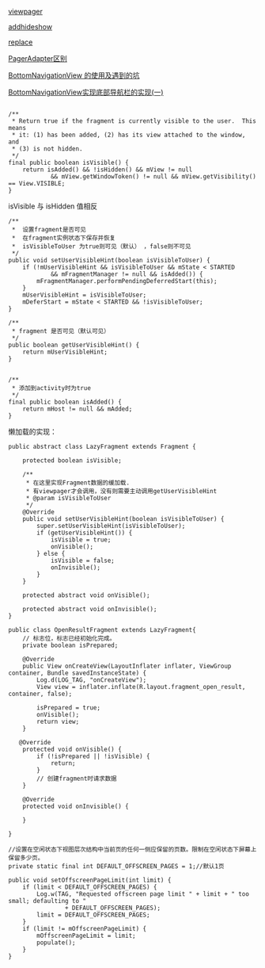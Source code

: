 
[viewpager](https://github.com/Ablexq/MyFragment/blob/master/viewpager.md)

[addhideshow](https://github.com/Ablexq/MyFragment/blob/master/addhideshow.md)

[replace](https://github.com/Ablexq/MyFragment/blob/master/replace.md)

[PagerAdapter区别](https://github.com/Ablexq/MyFragment/blob/master/PagerAdapter.md)

[BottomNavigationView 的使用及遇到的坑](https://www.jianshu.com/p/2b5576931c16)

[BottomNavigationView实现底部导航栏的实现(一)](https://blog.csdn.net/kunkun5love/article/details/79403203)

```

/**
 * Return true if the fragment is currently visible to the user.  This means
 * it: (1) has been added, (2) has its view attached to the window, and 
 * (3) is not hidden.
 */
final public boolean isVisible() {
    return isAdded() && !isHidden() && mView != null
            && mView.getWindowToken() != null && mView.getVisibility() == View.VISIBLE;
}

```

isVisible 与 isHidden 值相反



```
/**
 *  设置fragment是否可见
 *  在fragment实例状态下保存并恢复
 *  isVisibleToUser 为true则可见（默认） ，false则不可见
 */
public void setUserVisibleHint(boolean isVisibleToUser) {
    if (!mUserVisibleHint && isVisibleToUser && mState < STARTED
            && mFragmentManager != null && isAdded()) {
        mFragmentManager.performPendingDeferredStart(this);
    }
    mUserVisibleHint = isVisibleToUser;
    mDeferStart = mState < STARTED && !isVisibleToUser;
}

/**
 * fragment 是否可见（默认可见）
 */
public boolean getUserVisibleHint() {
    return mUserVisibleHint;
}

```




```

/**
 * 添加到activity时为true
 */
final public boolean isAdded() {
    return mHost != null && mAdded;
}
```


懒加载的实现：
```
public abstract class LazyFragment extends Fragment {  

    protected boolean isVisible;

    /**
     * 在这里实现Fragment数据的缓加载.
     * 有viewpager才会调用，没有则需要主动调用getUserVisibleHint
     * @param isVisibleToUser
     */
    @Override
    public void setUserVisibleHint(boolean isVisibleToUser) {
        super.setUserVisibleHint(isVisibleToUser);
        if (getUserVisibleHint()) {
            isVisible = true;
            onVisible();
        } else {
            isVisible = false;
            onInvisible();
        }
    }

    protected abstract void onVisible();

    protected abstract void onInvisible();
}
```

```
public class OpenResultFragment extends LazyFragment{  
    // 标志位，标志已经初始化完成。  
    private boolean isPrepared;  

    @Override  
    public View onCreateView(LayoutInflater inflater, ViewGroup container, Bundle savedInstanceState) {  
        Log.d(LOG_TAG, "onCreateView");  
        View view = inflater.inflate(R.layout.fragment_open_result, container, false);  

        isPrepared = true;  
        onVisible();  
        return view;  
    }  

   @Override
    protected void onVisible() {
        if (!isPrepared || !isVisible) {
            return;
        }
        // 创建fragment时请求数据
    }

    @Override
    protected void onInvisible() {

    }

}  
```



```
//设置在空闲状态下视图层次结构中当前页的任何一侧应保留的页数。限制在空闲状态下屏幕上保留多少页。
private static final int DEFAULT_OFFSCREEN_PAGES = 1;//默认1页

public void setOffscreenPageLimit(int limit) {
    if (limit < DEFAULT_OFFSCREEN_PAGES) {
        Log.w(TAG, "Requested offscreen page limit " + limit + " too small; defaulting to "
                + DEFAULT_OFFSCREEN_PAGES);
        limit = DEFAULT_OFFSCREEN_PAGES;
    }
    if (limit != mOffscreenPageLimit) {
        mOffscreenPageLimit = limit;
        populate();
    }
}
```